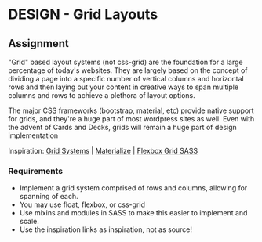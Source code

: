 # DESIGN - Grid Layouts

## Assignment
"Grid" based layout systems (not css-grid) are the foundation for a large percentage of today's websites. They are largely based on the concept of dividing a page into a specific number of vertical columns and horizontal rows and then laying out your content in creative ways to span multiple columns and rows to achieve a plethora of layout options.

The major CSS frameworks (bootstrap, material, etc) provide native support for grids, and they're a huge part of most wordpress sites as well. Even with the advent of Cards and Decks, grids will remain a huge part of design implementation

Inspiration: [Grid Systems](https://www.interaction-design.org/literature/article/the-grid-system-building-a-solid-design-layout) |  [Materialize](https://materializecss.com/grid.html) | [Flexbox Grid SASS](http://hugeinc.github.io/flexboxgrid-sass/)

### Requirements
* Implement a grid system comprised of rows and columns, allowing for spanning of each.
* You may use float, flexbox, or css-grid
* Use mixins and modules in SASS to make this easier to implement and scale.
* Use the inspiration links as inspiration, not as source!
